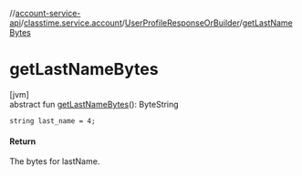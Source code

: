 //[account-service-api](../../../index.md)/[classtime.service.account](../index.md)/[UserProfileResponseOrBuilder](index.md)/[getLastNameBytes](get-last-name-bytes.md)

# getLastNameBytes

[jvm]\
abstract fun [getLastNameBytes](get-last-name-bytes.md)(): ByteString

`string last_name = 4;`

#### Return

The bytes for lastName.
